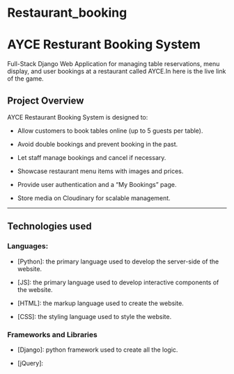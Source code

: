 # Restaurant_booking

# AYCE Resturant Booking System
Full-Stack Django Web Application for managing table reservations, menu display, and user bookings at a restaurant called AYCE.In here []() is the live link of the game.

## Project Overview

AYCE Restaurant Booking System is designed to:
- Allow customers to book tables online (up to 5 guests per table).

- Avoid double bookings and prevent booking in the past.

- Let staff manage bookings and cancel if necessary.

- Showcase restaurant menu items with images and prices.

- Provide user authentication and a “My Bookings” page.

- Store media on Cloudinary for scalable management.

---

## Technologies used

### Languages:

- [Python]: the primary language used to develop the server-side of the website.

- [JS]: the primary language used to develop interactive components of the website.

- [HTML]: the markup language used to create the website.

- [CSS]: the styling language used to style the website.

### Frameworks and Libraries

- [Django]: python framework used to create all the logic.

- [jQuery]: 

